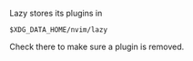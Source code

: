 Lazy stores its plugins in

```
$XDG_DATA_HOME/nvim/lazy
```

Check there to make sure a plugin is removed.

